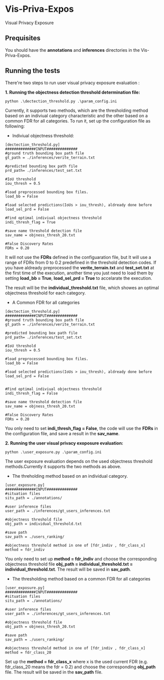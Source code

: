 # Vis-Priva-Expos
Visual Privacy Exposure

## Prequisites
You should have the **annotations** and **inferences** directories in the Vis-Priva-Expos.

## Running the tests
There're two steps to run user visual privacy  exposure evaluation :

**1. Running the objectness detection threshold determination file:**
```
python .\dectection_threshold.py .\param_config.ini
```
Currently, it supports two methods, which are the thresholding method based on an indiviual category characteristic and the other based on a common FDR for all categories. To run it, set up the configuration file as following:
- Indiviual objectness threshold:
```
[dectection_threshold.py]
##############INPUT##############
#ground truth bounding box path file
gt_path = ./inferences/verite_terrain.txt

#predicted bounding box path file
prd_path= ./inferences/test_set.txt

#IoU threshold
iou_thresh = 0.5

#load preprocessed bounding box files.
load_bb = False

#load selected predictions(IoUs > iou_thresh), aldready done before
load_sel_prd = False

#Find optimal indiviual objectness threshold
indi_thresh_flag = True

#save name threshold detection file
sav_name = objness_thresh_20.txt

#False Discovery Rates
FDRs = 0.20

```
It will not use the **FDRs** defined in the configuaration file, but It will use a range of FDRs from 0 to 0.2 predefined in the threshold detection codes. If you have aldready preprocessed the **verite_terrain.txt** and **test_set.txt** at the first time of the execution, another time you just need to load them by setting **load_bb = True**, **load_sel_prd = True** to accelarate the execution. 

The result will be the **individual_threshold.txt** file, which showes an optimal objectness threshold for each category.

- A Common FDR for all categories
```
[dectection_threshold.py]
##############INPUT##############
#ground truth bounding box path file
gt_path = ./inferences/verite_terrain.txt

#predicted bounding box path file
prd_path= ./inferences/test_set.txt

#IoU threshold
iou_thresh = 0.5

#load preprocessed bounding box files.
load_bb = False

#load selected predictions(IoUs > iou_thresh), aldready done before
load_sel_prd = False


#Find optimal indiviual objectness threshold
indi_thresh_flag = False

#save name threshold detection file
sav_name = objness_thresh_20.txt

#False Discovery Rates
FDRs = 0.20
```
You only need to set **indi_thresh_flag = False**, the code will use the **FDRs** in the configuration file, and save a result in the **sav_name**.

**2. Running the user visual privacy exoposure evaluation:**
```
python .\user_exposure.py .\param_config.ini
```
The user exposure evaluation depends on the used objectness threshold methods.Currently it supports the two methods as above.
- The threholding method based on an individual category.
```
[user_exposure.py]
##############INPUT##############
#situation files
situ_path = ./annotations/

#user inference files
user_path = ./inferences/gt_users_inferences.txt

#objectness threshold file
obj_path = individual_threshold.txt

#save path
sav_path = ./users_ranking/

#objectness threshold method in one of [fdr_indiv , fdr_class_x]
method = fdr_indiv
```
You only need to set up **method = fdr_indiv** and choose the corresponding objectness threshold file **obj_path = individual_threshold.txt = individual_threshold.txt**. The result will be saved in **sav_path**.

- The thresholding method based on a common FDR for all categories
```
[user_exposure.py]
##############INPUT##############
#situation files
situ_path = ./annotations/

#user inference files
user_path = ./inferences/gt_users_inferences.txt

#objectness threshold file
obj_path = objness_thresh_20.txt

#save path
sav_path = ./users_ranking/

#objectness threshold method in one of [fdr_indiv , fdr_class_x]
method = fdr_class_20
```
Set up the **method = fdr_class_x** where x is the used current FDR (e.g. fdr_class_20 means the fdr = 0.2) and choose the corresponding **obj_path** file. The result will be saved in the **sav_path** file.
